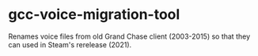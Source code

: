 # gcc-voice-migration-tool
Renames voice files from old Grand Chase client (2003-2015) so that they can used in Steam's rerelease (2021).
